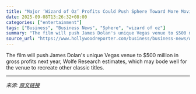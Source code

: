 ```yaml
---
title: "Major ‘Wizard of Oz’ Profits Could Push Sphere Toward More Movie Reimaginings"
date: 2025-09-08T13:26:32+08:00
categories: ["entertainment"]
tags: ["Business", "Business News", "Sphere", "wizard of oz"]
summary: "The film will push James Dolan's unique Vegas venue to $500 million in gross profits next year, Wolfe Research estimates, which may bode well for the venue to recreate other classic titles."
source_url: "https://www.hollywoodreporter.com/business/business-news/wizard-of-oz-sphere-more-films-1236364915/"
---
```


The film will push James Dolan's unique Vegas venue to $500 million in gross profits next year, Wolfe Research estimates, which may bode well for the venue to recreate other classic titles.

---

*来源: [原文链接](https://www.hollywoodreporter.com/business/business-news/wizard-of-oz-sphere-more-films-1236364915/)*

